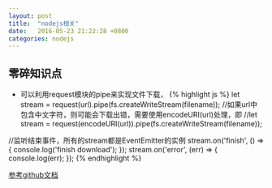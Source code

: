 ```yaml
---
layout: post
title:  "nodejs相关"
date:   2016-05-23 21:22:28 +0800
categories: nodejs
---
```


## 零碎知识点
* 可以利用request模块的pipe来实现文件下载，
{% highlight js %}
let stream = request(url).pipe(fs.createWriteStream(filename));
//如果url中包含中文字符，则可能会下载出错，需要使用encodeURI(url)处理，即
//let stream = request(encodeURI(url)).pipe(fs.createWriteStream(filename));

//监听结束事件，所有的stream都是EventEmitter的实例
stream.on('finish', () => {
  console.log('finish download');
});
stream.on('error', (err) => {
  console.log(err);
});
{% endhighlight %}

[参考github文档](https://github.com/request/request)
